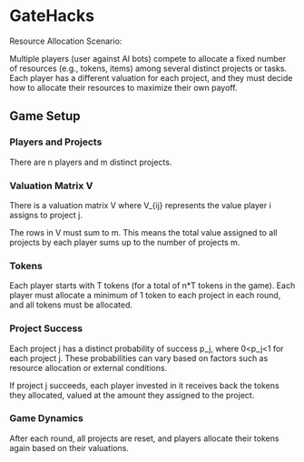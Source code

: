 # GateHacks

Resource Allocation Scenario:

Multiple players (user against AI bots) compete to allocate a fixed number of resources (e.g., tokens, items) among several distinct projects or tasks. Each player has a different valuation for each project, and they must decide how to allocate their resources to maximize their own payoff.

## Game Setup
### Players and Projects
There are n players and m distinct projects.

### Valuation Matrix V
There is a valuation matrix V where V_{ij}​ represents the value player i assigns to project j.

The rows in V must sum to m. This means the total value assigned to all projects by each player sums up to the number of projects m.

### Tokens
Each player starts with T tokens (for a total of n*T tokens in the game).
Each player must allocate a minimum of 1 token to each project in each round, and all tokens must be allocated.

### Project Success
Each project j has a distinct probability of success p_j​, where 0<p_j<1 for each project j. These probabilities can vary based on factors such as resource allocation or external conditions.

If project j succeeds, each player invested in it receives back the tokens they allocated, valued at the amount they assigned to the project.

### Game Dynamics

After each round, all projects are reset, and players allocate their tokens again based on their valuations.
